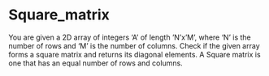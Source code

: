 # Square_matrix
You are given a 2D array of integers ‘A’ of length ’N’x’M’, where ‘N’ is the number of rows and ‘M’ is the number of columns. Check if the given array forms a square matrix and returns its diagonal elements.  A Square matrix is one that has an equal number of rows and columns.
